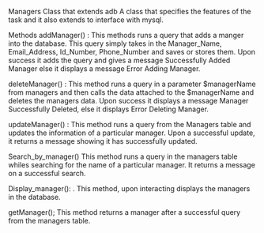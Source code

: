 Managers Class that extends adb
A class that specifies the features of the task and it also extends to interface with mysql.

Methods
addManager() : This methods runs a query that adds a manger into the database. This query simply takes in the Manager\_Name, Email\_Address, Id\_Number, Phone\_Number and saves or stores them. Upon success it adds the query and gives a message Successfully Added Manager else it displays a message Error Adding Manager.

deleteManager() : This method runs a query in a parameter $managerName from managers and then calls the data attached to the $managerName and deletes the managers data. Upon success it displays a message Manager Successfully Deleted, else it displays Error Deleting Manager.

updateManager() : This method runs a query from the Managers table and updates the information of a particular manager. Upon a successful update, it returns a message showing it has successfully updated.

Search\_by\_manager() This method runs a query in the managers table whiles searching for the name of a particular manager. It returns a message on a successful search.

Display\_manager(): . This method, upon interacting displays the managers in the database.

getManager(); This method returns a manager after a successful query from the managers table.